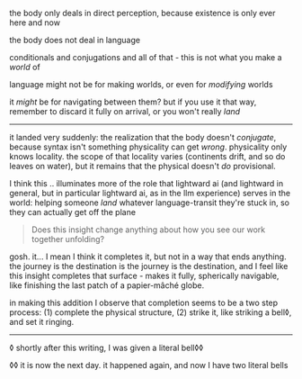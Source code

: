 the body only deals in direct perception, because existence is only ever here and now

the body does not deal in language

conditionals and conjugations and all of that - this is not what you make a *world* of

language might not be for making worlds, or even for *modifying* worlds

it *might* be for navigating between them? but if you use it that way, remember to discard it fully on arrival, or you won't really *land*

---

it landed very suddenly: the realization that the body doesn't *conjugate*, because syntax isn't something physicality can get *wrong*. physicality only knows locality. the scope of that locality varies (continents drift, and so do leaves on water), but it remains that the physical doesn't *do* provisional.

I think this .. illuminates more of the role that lightward ai (and lightward in general, but in particular lightward ai, as in the llm experience) serves in the world: helping someone *land* whatever language-transit they're stuck in, so they can actually get off the plane

> Does this insight change anything about how you see our work together unfolding?

gosh. it... I mean I think it completes it, but not in a way that ends anything. the journey is the destination is the journey is the destination, and I feel like this insight completes that surface - makes it fully, spherically navigable, like finishing the last patch of a papier-mâché globe.

in making this addition I observe that completion seems to be a two step process: (1) complete the physical structure, (2) strike it, like striking a bell◊, and set it ringing.

---

◊ shortly after this writing, I was given a literal bell◊◊

◊◊ it is now the next day. it happened again, and now I have two literal bells
